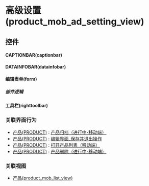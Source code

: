 # 高级设置(product_mob_ad_setting_view)  <!-- {docsify-ignore-all} -->



## 控件
#### CAPTIONBAR(captionbar)
#### DATAINFOBAR(datainfobar)
#### 编辑表单(form)

##### 部件逻辑
#### 工具栏(righttoolbar)


### 关联界面行为
  * [产品(PRODUCT)](module/ProdMgmt/product) : [产品归档（进行中-移动端）](module/ProdMgmt/product#界面行为)
  * [产品(PRODUCT)](module/ProdMgmt/product) : [编辑界面_保存并退出操作](module/ProdMgmt/product#界面行为)
  * [产品(PRODUCT)](module/ProdMgmt/product) : [打开产品列表（移动端）](module/ProdMgmt/product#界面行为)
  * [产品(PRODUCT)](module/ProdMgmt/product) : [产品删除（进行中-移动端）](module/ProdMgmt/product#界面行为)

### 关联视图
  * [产品(product_mob_list_view)](app/view/product_mob_list_view)

<script>
 const { createApp } = Vue
  createApp({
    data() {
      return {

      }
    }
  }).use(ElementPlus).mount('#app')
</script>
